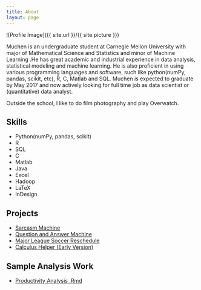 ```yaml
---
title: About
layout: page
---
```

![Profile Image]({{ site.url }}/{{ site.picture }})

<p>
Muchen is an undergraduate student at Carnegie Mellon University with major of Mathematical Science and Statistics and minor of Machine Learning .He has great academic and industrial experience in data analysis, statistical modeling and machine learning. He is also proficient in using various programming languages and software, such like python(numPy, pandas, scikit, etc), R, C, Matlab and SQL.
Muchen is expected to graduate by May 2017 and now actively looking for full time job as data scientist or (quantitative) data analyst.
</p>

<p>
Outside the school, I like to do film photography and play Overwatch.
</p>


<h2>Skills</h2>

<ul class="skill-list">
	<li>Python(numPy, pandas, scikit)</li>
	<li>R </li>
	<li>SQL </li>
	<li>C </li>
	<li>Matlab </li>
	<li>Java </li>
	<li>Excel </li>
	<li>Hadoop </li>
	<li>LaTeX</li>
	<li>InDesign</li>
</ul>

<h2>Projects</h2>

<ul>
	<li><a href="https://github.com/ricsonc/sarcasm_machine">Sarcasm Machine</a></li>
	<li><a href="https://youtu.be/xTR0UbwScgg">Question and Answer Machine</a></li>
	<li><a href="van950105.github.io/assets/works/Group5_FinalProject.pdf ">Major League Soccer Reschedule</a></li>
	<li><a href="https://youtu.be/9HAHiikM3z4">Calculus Helper (Early Version)</a></li>	
</ul>

<h2>Sample Analysis Work</h2>
<ul>
	<li><a href="van950105.github.io/assets/works/final.pdf">Productivity Analysis</a><a href="van950105.github.io/assets/works/final.Rmd"> .Rmd</a> </li>
</ul>
